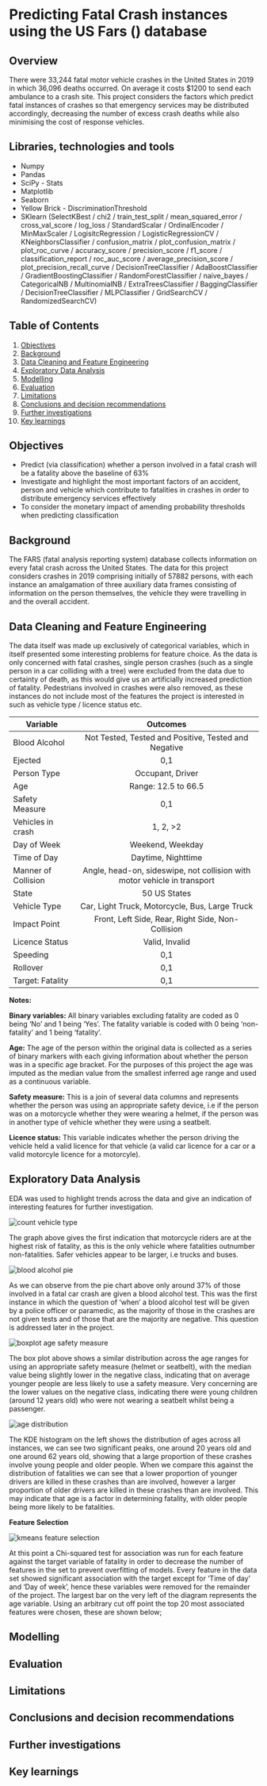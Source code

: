 # Predicting Fatal Crash instances using the US Fars () database

## Overview

There were 33,244 fatal motor vehicle crashes in the United States in 2019 in which 36,096 deaths occurred. On average it costs $1200 to send each ambulance to a crash site. This project considers the factors which predict fatal instances of crashes so that emergency services may be distributed accordingly, decreasing the number of excess crash deaths while also minimising the cost of response vehicles.

## Libraries, technologies and tools

- Numpy
- Pandas
- SciPy - Stats 
- Matplotlib
- Seaborn
- Yellow Brick - DiscriminationThreshold
- SKlearn (SelectKBest / chi2 / train_test_split / mean_squared_error / cross_val_score / log_loss / StandardScalar / OrdinalEncoder / MinMaxScaler / LogisitcRegression / LogisticRegressionCV / KNeighborsClassifier / confusion_matrix / plot_confusion_matrix / plot_roc_curve / accuracy_score / precision_score / f1_score / classification_report / roc_auc_score / average_precision_score / plot_precision_recall_curve / DecisionTreeClassifier / AdaBoostClassifier / GradientBoostingClassifier / RandomForestClassifier / naive_bayes / CategoricalNB / MultinomialNB / ExtraTreesClassifier / BaggingClassifier / DecisionTreeClassifier / MLPClassifier / GridSearchCV / RandomizedSearchCV)

## Table of Contents

1. [Objectives](##Objectives)
2. [Background](##Background)
3. [Data Cleaning and Feature Engineering](##Data_Cleaning_and_Feature_Engineering)
4. [Exploratory Data Analysis](##Exploratory_Data_Analysis)
5. [Modelling](##Modelling)
6. [Evaluation](##Evaluation)
7. [Limitations](##Limitations)
8. [Conclusions and decision recommendations](##Conclusions_and_decision_recommendations)
9. [Further investigations](##Further_investigations)
10. [Key learnings](##Key_learnings)

## Objectives

* Predict (via classification) whether a person involved in a fatal crash will be a fatality above the baseline of 63%
* Investigate and highlight the most important factors of an accident, person and vehicle which contribute to fatalities in crashes in order to distribute emergency services effectively
* To consider the monetary impact of amending probability thresholds when predicting classification 

## Background

The FARS (fatal analysis reporting system) database collects information on every fatal crash across the United States. The data for this project considers crashes in 2019 comprising initially of 57882 persons, with each instance an amalgamation of three auxiliary data frames consisting of information on the person themselves, the vehicle they were travelling in and the overall accident. 

## Data Cleaning and Feature Engineering

The data itself was made up exclusively of categorical variables, which in itself presented some interesting problems for feature choice. As the data is only concerned with fatal crashes, single person crashes (such as a single person in a car colliding with a tree) were excluded from the data due to certainty of death, as this would give us an artificially increased prediction of fatality. Pedestrians involved in crashes were also removed, as these instances do not include most of the features the project is interested in such as vehicle type / licence status etc. 

| Variable            | Outcomes                                                                | 
| ------------------- |:-----------------------------------------------------------------------:|
| Blood Alcohol       | Not Tested, Tested and Positive, Tested and Negative                    |
| Ejected             | 0,1                                                                     |  
| Person Type         | Occupant, Driver                                                        |   
| Age                 | Range: 12.5 to 66.5                                                     |  
| Safety Measure      | 0,1                                                                     |  
| Vehicles in crash   | 1, 2, >2                                                                |  
| Day of Week         | Weekend, Weekday                                                        |  
| Time of Day         | Daytime, Nighttime                                                      |  
| Manner of Collision | Angle, head-on, sideswipe, not collision with motor vehicle in transport|  
| State               | 50 US States                                                            |  
| Vehicle Type        | Car, Light Truck, Motorcycle, Bus, Large Truck                          |  
| Impact Point        | Front, Left Side, Rear, Right Side, Non-Collision                       |  
| Licence Status      | Valid, Invalid                                                          |  
| Speeding            | 0,1                                                                     |  
| Rollover            | 0,1                                                                     |  
| Target: Fatality    | 0,1                                                                     |  

**Notes:**

**Binary variables:** All binary variables excluding fatality are coded as 0 being ‘No’ and 1 being ‘Yes’. The fatality variable is coded with 0 being ‘non-fatality’ and 1 being ‘fatality’.

**Age:** The age of the person within the original data is collected as a series of binary markers with each giving information about whether the person was in a specific age bracket. For the purposes of this project the age was imputed as the median value from the smallest inferred age range and used as a continuous variable. 

**Safety measure:** This is a join of several data columns and represents whether the person was using an appropriate safety device, i.e if the person was on a motorcycle whether they were wearing a helmet, if the person was in another type of vehicle whether they were using a seatbelt. 

**Licence status:** This variable indicates whether the person driving the vehicle held a valid licence for that vehicle (a valid car licence for a car or a valid motorcyle licence for a motorcyle).

## Exploratory Data Analysis

EDA was used to highlight trends across the data and give an indication of interesting features for further investigation. 

![count vehicle type](##https://github.com/GemmaBoyle/fatal_crashes_capstone/blob/main/Images/Count_vehicle_type.png)

The graph above gives the first indication that motorcycle riders are at the highest risk of fatality, as this is the only vehicle where fatalities outnumber non-fatalities. Safer vehicles appear to be larger, i.e trucks and buses. 

![blood alcohol pie](##https://github.com/GemmaBoyle/fatal_crashes_capstone/blob/main/Images/blood_alcohol_pie.png)

As we can observe from the pie chart above only around 37% of those involved in a fatal car crash are given a blood alcohol test. This was the first instance in which the question of ‘when’ a blood alcohol test will be given by a police officer or paramedic, as the majority of those in the crashes are not given tests and of those that are the majority are negative. This question is addressed later in the project. 

![boxplot age safety measure](##https://github.com/GemmaBoyle/fatal_crashes_capstone/blob/main/Images/Boxplot_age_safety_measure.png)

The box plot above shows a similar distribution across the age ranges for using an appropriate safety measure (helmet or seatbelt), with the median value being slightly lower in the negative class, indicating that on average younger people are less likely to use a safety measure. Very concerning are the lower values on the negative class, indicating there were young children (around 12 years old) who were not wearing a seatbelt whilst being a passenger. 

![age distribution](##https://github.com/GemmaBoyle/fatal_crashes_capstone/blob/main/Images/Age_distribution.png)

The KDE histogram on the left shows the distribution of ages across all instances, we can see two significant peaks, one around 20 years old and one around 62 years old, showing that a large proportion of these crashes involve young people and older people. When we compare this against the distribution of fatalities we can see that a lower proportion of younger drivers are killed in these crashes than are involved, however a larger proportion of older drivers are killed in these crashes than are involved. This may indicate that age is a factor in determining fatality, with older people being more likely to be fatalities. 

**Feature Selection**

![kmeans feature selection](##https://github.com/GemmaBoyle/fatal_crashes_capstone/blob/main/Images/k_best_feature_importance.png)

At this point a Chi-squared test for association was run for each feature against the target variable of fatality in order to decrease the number of features in the set to prevent overfitting of models. Every feature in the data set showed significant association with the target except for ‘Time of day’ and ‘Day of week’, hence these variables were removed for the remainder of the project. The largest bar on the very left of the diagram represents the age variable. Using an arbitrary cut off point the top 20 most associated features were chosen, these are shown below;

## Modelling 

## Evaluation

## Limitations

## Conclusions and decision recommendations

## Further investigations

## Key learnings




